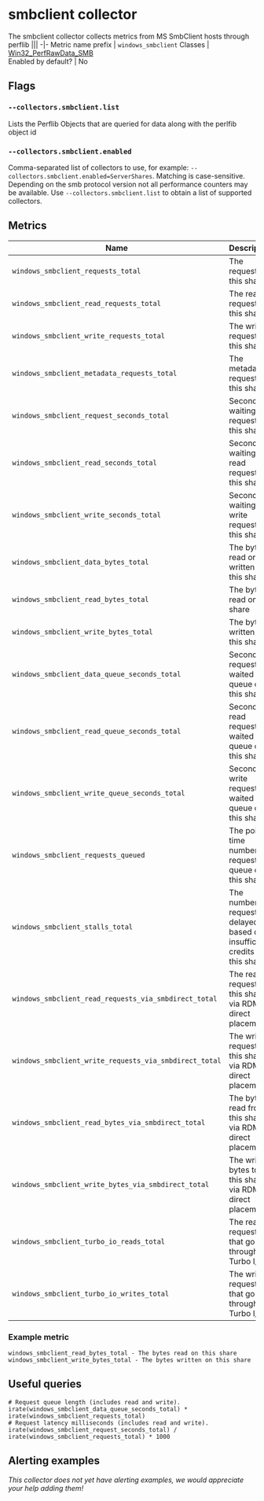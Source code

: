 # smbclient collector
The smbclient collector collects metrics from MS SmbClient hosts through perflib
|||
-|-
Metric name prefix  | `windows_smbclient`
Classes 			| [Win32_PerfRawData_SMB](https://learn.microsoft.com/en-us/openspecs/windows_protocols/ms-smb/)<br/> 
Enabled by default? | No

## Flags

### `--collectors.smbclient.list`
Lists the Perflib Objects that are queried for data along with the perlfib object id

### `--collectors.smbclient.enabled`
Comma-separated list of collectors to use, for example: `--collectors.smbclient.enabled=ServerShares`. Matching is case-sensitive. Depending on the smb protocol version not all performance counters may be available. Use `--collectors.smbclient.list` to obtain a list of supported collectors.

## Metrics
Name | Description | Type | Labels
-----|-------------|------|-------
`windows_smbclient_requests_total` | The requests on this share | counter | `server`, `share` |
`windows_smbclient_read_requests_total` | The read requests on this share | counter | `server`, `share` |
`windows_smbclient_write_requests_total` | The write requests on this share | counter | `server`, `share` |
`windows_smbclient_metadata_requests_total` | The metadata requests on this share | counter | `server`, `share` |
`windows_smbclient_request_seconds_total` | Seconds waiting for requests on this share | counter | `server`, `share` |
`windows_smbclient_read_seconds_total` | Seconds waiting for read requests on this share | counter | `server`, `share` |
`windows_smbclient_write_seconds_total` | Seconds waiting for write requests on this share | counter | `server`, `share` |
`windows_smbclient_data_bytes_total` | The bytes read or written on this share | counter | `server`, `share` |
`windows_smbclient_read_bytes_total` | The bytes read on this share | counter | `server`, `share` |
`windows_smbclient_write_bytes_total` | The bytes written on this share | counter | `server`, `share` |
`windows_smbclient_data_queue_seconds_total` | Seconds requests waited on queue on this share | counter | `server`, `share` |
`windows_smbclient_read_queue_seconds_total` | Seconds read requests waited on queue on this share | counter | `server`, `share` |
`windows_smbclient_write_queue_seconds_total` | Seconds write requests waited on queue on this share | counter | `server`, `share` |
`windows_smbclient_requests_queued` | The point in time number of requests on queue on this share | gauge | `server`, `share` |
`windows_smbclient_stalls_total` | The number of requests delayed based on insufficient credits on this share | TBD | `server`, `share` |
`windows_smbclient_read_requests_via_smbdirect_total` | The read requests on this share via RDMA direct placement | TBD | `server`, `share` |
`windows_smbclient_write_requests_via_smbdirect_total` | The write requests to this share via RDMA direct placement | TBD | `server`, `share` |
`windows_smbclient_read_bytes_via_smbdirect_total` | The bytes read from this share via RDMA direct placement | TBD | `server`, `share` |
`windows_smbclient_write_bytes_via_smbdirect_total` | The written bytes to this share via RDMA direct placement | TBD | `server`, `share` |
`windows_smbclient_turbo_io_reads_total` | The read requests that go through Turbo I/O | TBD | `server`, `share` |
`windows_smbclient_turbo_io_writes_total` | The write requests that go through Turbo I/O | TBD | `server`, `share` |
### Example metric
```
windows_smbclient_read_bytes_total - The bytes read on this share
windows_smbclient_write_bytes_total - The bytes written on this share
```
## Useful queries
```
# Request queue length (includes read and write).
irate(windows_smbclient_data_queue_seconds_total) * irate(windows_smbclient_requests_total)
# Request latency milliseconds (includes read and write).
irate(windows_smbclient_request_seconds_total) / irate(windows_smbclient_requests_total) * 1000
```
## Alerting examples
_This collector does not yet have alerting examples, we would appreciate your help adding them!_

